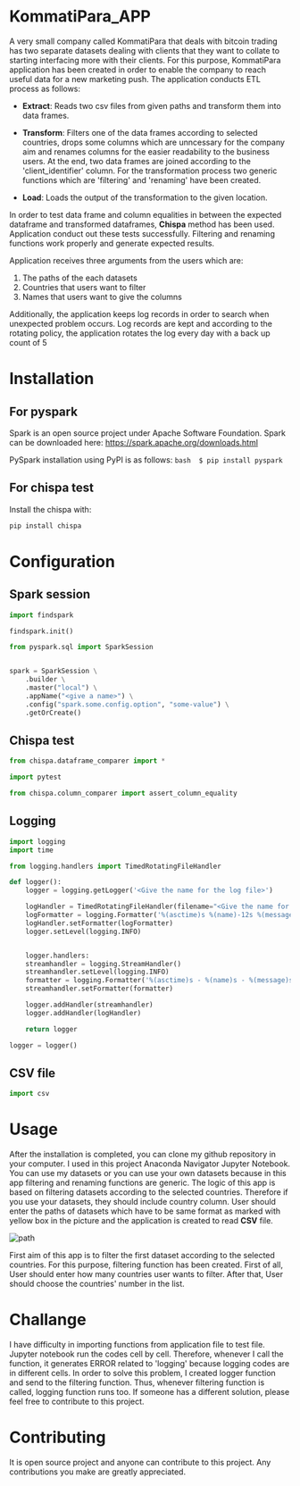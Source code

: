 # KommatiPara_APP

A very small company called KommatiPara that deals with bitcoin trading has two separate datasets dealing with clients that they want to collate to starting interfacing more with their clients. For this purpose, KommatiPara application has been created in order to enable the company to reach useful data for a new marketing push. The application conducts ETL process as follows:

* **Extract**: Reads two csv files from given paths and transform them into data frames.

* **Transform**: Filters one of the data frames according to selected countries, drops some columns which are unncessary for the company aim and renames columns for the easier readability to the business users. At the end, two data frames are joined according to the 'client_identifier' column. For the transformation process two generic functions which are 'filtering' and 'renaming' have been created.

* **Load**: Loads the output of the transformation to the given location.

In order to test data frame and column equalities in between the expected dataframe and transformed dataframes, **Chispa** method has been used. Application conduct out these tests successfully. Filtering and renaming functions work properly and generate expected results.

Application receives three arguments from the users which are:

1. The paths of the each datasets
2. Countries that users want to filter
3. Names that users want to give the columns

Additionally, the application keeps log records in order to search when unexpected problem occurs. Log records are kept and according to the rotating policy, the application rotates the log every day with a back up count of 5 

# Installation

## For pyspark

Spark is an open source project under Apache Software Foundation. Spark can be downloaded here: https://spark.apache.org/downloads.html

PySpark installation using PyPI is as follows: ```bash 
$ pip install pyspark ```


## For chispa test

Install the chispa with: 
```python 
pip install chispa 
```

# Configuration

##  Spark session

```python
import findspark

findspark.init() 
```

```python import pyspark
from pyspark.sql import SparkSession


spark = SparkSession \
    .builder \
    .master("local") \
    .appName("<give a name>") \
    .config("spark.some.config.option", "some-value") \
    .getOrCreate() 
```
    
## Chispa test 

```python 
from chispa.dataframe_comparer import *

import pytest

from chispa.column_comparer import assert_column_equality
```

##  Logging

```python 
import logging
import time

from logging.handlers import TimedRotatingFileHandler

def logger():
    logger = logging.getLogger('<Give the name for the log file>')

    logHandler = TimedRotatingFileHandler(filename="<Give the name for the log file>", when="D", interval=1, backupCount=5)
    logFormatter = logging.Formatter('%(asctime)s %(name)-12s %(message)s')
    logHandler.setFormatter(logFormatter)
    logger.setLevel(logging.INFO)


    logger.handlers:
    streamhandler = logging.StreamHandler()
    streamhandler.setLevel(logging.INFO)
    formatter = logging.Formatter('%(asctime)s - %(name)s - %(message)s')
    streamhandler.setFormatter(formatter)

    logger.addHandler(streamhandler)
    logger.addHandler(logHandler)

    return logger 

logger = logger()
```

## CSV file

```python
import csv
```

# Usage

After the installation is completed, you can clone my github repository in your computer. I used in this project Anaconda Navigator Jupyter Notebook. You can use my datasets or you can use your own datasets because in this app filtering and renaming functions are generic. The logic of this app is based on filtering datasets according to the selected countries. Therefore if you use your datasets, they should include country column. User should enter the paths of datasets which have to be same format as marked with yellow box in the picture and the application is created to read **CSV** file.  

![path](../main/images/path.png)

First aim of this app is to filter the first dataset according to the selected countries. For this purpose, filtering function has been created. First of all, User should enter how many countries user wants to filter. After that, User should choose the countries' number in the list. 
# Challange

I have difficulty in importing functions from application file to test file. Jupyter notebook run the codes cell by cell. Therefore, whenever I call the function, it generates ERROR related to 'logging' because logging codes are in different cells. In order to solve this problem, I created logger function and send to the filtering function. Thus, whenever filtering function is called, logging function runs too. If someone has a different solution, please feel free to contribute to this project. 


# Contributing

It is open source project and anyone can contribute to this project. Any contributions you make are greatly appreciated.
